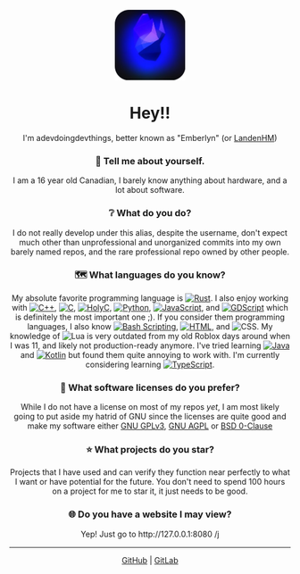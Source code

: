 <p align="center"><img width="25%" height="25%" src="https://raw.githubusercontent.com/adevdoingdevthings/adevdoingdevthings/refs/heads/main/Profile.png"></p>
<h1 align="center">Hey!!</h1>
<p align="center">I'm adevdoingdevthings, better known as "Emberlyn" (or <a href="https://github.com/LandenHM/">LandenHM</a>)</p>

<h3 align="center">🫵 Tell me about yourself.</h3>
<p align="center">I am a 16 year old Canadian, I barely know anything about hardware, and a lot about software.</p>

<h3 align="center">❔ What do you do?</h3>
<p align="center">I do not really develop under this alias, despite the username, don't expect much other than unprofessional and unorganized commits into my own barely named repos, and the rare professional repo owned by other people.</p>

<h3 align="center">🗺️ What languages do you know?</h3>
<p align="center">My absolute favorite programming language is <a href="https://www.rust-lang.org/"><img alt="Rust" src="https://img.shields.io/badge/Rust-orange?style=flat-square&logo=Rust"></a>. I also enjoy working with <a href="https://isocpp.org/"><img alt="C++" src="https://img.shields.io/badge/C%2B%2B-00599C?style=flat-square&logo=C%2B%2B"></a>, <a href="https://www.c-language.org/"><img alt="C" src="https://img.shields.io/badge/C-A8B9CC?style=flat-square&logo=C&logoColor=white"></a>, <a href="https://templeos.org/"><img alt="HolyC" src="https://img.shields.io/badge/HolyC-55FFFF?style=flat-square&logo=C&logoColor=FFFF55"></a>, <a href="https://www.python.org/"><img alt="Python" src="https://img.shields.io/badge/Python-3776AB?style=flat-square&logo=Python&logoColor=white"></a>, <a href="https://ecma-international.org/publications-and-standards/standards/ecma-262/"><img alt="JavaScript" src="https://img.shields.io/badge/JavaScript-F7DF1E?style=flat-square&logo=JavaScript&logoColor=white"></a>, and <a href=""><img alt="GDScript" src="https://img.shields.io/badge/GDScript-478CBF?style=flat-square&logo=Godot%20Engine&logoColor=white"></a> which is definitely the most important one ;). If you consider them programming languages, I also know <a href="https://www.gnu.org/software/bash/"><img alt="Bash Scripting" src="https://img.shields.io/badge/Bash%20Scripting-4EAA25?style=flat-square&logo=GNU%20Bash&logoColor=white"></a>, <a href="https://html.spec.whatwg.org/"><img alt="HTML" src="https://img.shields.io/badge/HTML-E34F26?style=flat-square&logo=HTML5&logoColor=white"></a>, and <a href"https://www.w3.org/TR/css/#css"><img alt="CSS" src="https://img.shields.io/badge/CSS-663399?style=flat-square&logo=CSS&logoColor=white"></a>. My knowledge of <a href"https://www.lua.org/home.html"><img alt="Lua" src="https://img.shields.io/badge/Lua-2C2D72?style=flat-square&logo=Lua&logoColor=white"></a> is very outdated from my old Roblox days around when I was 11, and likely not production-ready anymore. I've tried learning <a href="https://www.java.com/"><img alt="Java" src="https://img.shields.io/badge/Java-F29111?style=flat-square&logo=CoffeeScript&logoColor=white"></a> and <a href="https://kotlinlang.org/"><img alt="Kotlin" src="https://img.shields.io/badge/Kotlin-7F52FF?style=flat-square&logo=Kotlin&logoColor=white"></a> but found them quite annoying to work with. I'm currently considering learning <a href="https://www.typescriptlang.org/"><img alt="TypeScript" src="https://img.shields.io/badge/TypeScript-3178C6?style=flat-square&logo=TypeScript&logoColor=white"></a>.</p>

<h3 align="center">📜 What software licenses do you prefer?</h3>
<p align="center">While I do not have a license on most of my repos <i>yet</i>, I am most likely going to put aside my hatrid of GNU since the licenses are quite good and make my software either <a href="https://www.gnu.org/licenses/gpl-3.0.html#license-text">GNU GPLv3</a>, <a href="https://www.gnu.org/licenses/agpl-3.0.html#license-text">GNU AGPL</a> or <a href="https://opensource.org/license/0bsd">BSD 0-Clause</a></p>

<h3 align="center">⭐ What projects do you star?</h3>
<p align="center">Projects that I have used and can verify they function near perfectly to what I want or have potential for the future. You don't need to spend 100 hours on a project for me to star it, it just needs to be good.</p>

<h3 align="center">🌐 Do you have a website I may view?</h3>
<p align="center">Yep! Just go to http://127.0.0.1:8080 /j</p>

<hr style="border-top: 1px solid #FFFFFF;">

<p align=center><a href="https://github.com/adevdoingdevthings">GitHub</a> |  <a href="https://gitlab.com/LandenHM">GitLab</a></p>
